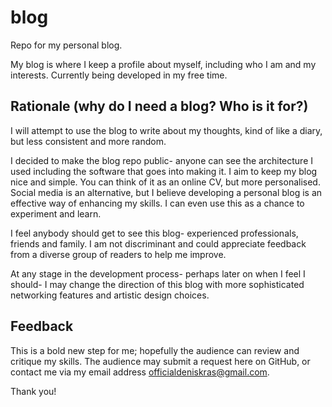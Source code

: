 # blog
Repo for my personal blog.

My blog is where I keep a profile about myself, including who I am and my interests. Currently being developed in my free time.

## Rationale (why do I need a blog? Who is it for?)
I will attempt to use the blog to write about my thoughts, kind of like a diary, but less consistent and more random.

I decided to make the blog repo public- anyone can see the architecture I used including the software that goes into making it. I aim to keep my blog nice and simple. You can think of it as an online CV, but more personalised. Social media is an alternative, but I believe developing a personal blog is an effective way of enhancing my skills. I can even use this as a chance to experiment and learn.

I feel anybody should get to see this blog- experienced professionals, friends and family. I am not discriminant and could appreciate feedback from a diverse group of readers to help me improve.

At any stage in the development process- perhaps later on when I feel I should- I may change the direction of this blog with more sophisticated networking features and artistic design choices.

## Feedback
This is a bold new step for me; hopefully the audience can review and critique my skills. The audience may submit a request here on GitHub, or contact me via my email address officialdeniskras@gmail.com.

Thank you!
